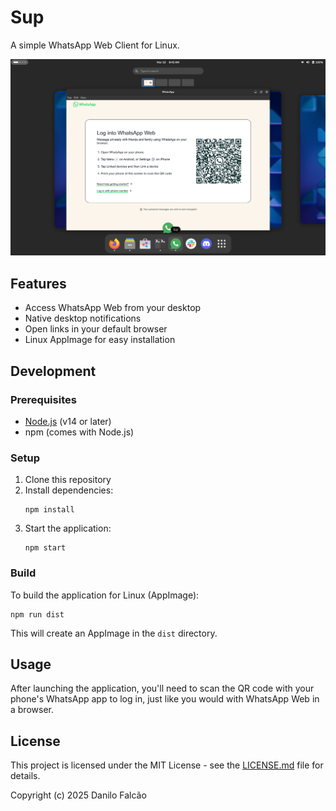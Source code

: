 # Sup

A simple WhatsApp Web Client for Linux.

![Sup Screenshot](img/screenshot.png)

## Features

- Access WhatsApp Web from your desktop
- Native desktop notifications
- Open links in your default browser
- Linux AppImage for easy installation

## Development

### Prerequisites

- [Node.js](https://nodejs.org/) (v14 or later)
- npm (comes with Node.js)

### Setup

1. Clone this repository
2. Install dependencies:
   ```
   npm install
   ```
3. Start the application:
   ```
   npm start
   ```

### Build

To build the application for Linux (AppImage):

```
npm run dist
```

This will create an AppImage in the `dist` directory.

## Usage

After launching the application, you'll need to scan the QR code with your phone's WhatsApp app to log in, just like you would with WhatsApp Web in a browser.

## License

This project is licensed under the MIT License - see the [LICENSE.md](LICENSE.md) file for details.

Copyright (c) 2025 Danilo Falcão
